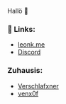 Hallö 👋

### 🔗 Links:
- [leonk.me](http://www.leonk.me)
- [Discord](https://discord.com/users/571008604669476864/)

### Zuhausis:
- [Verschlafxner](https://github.com/Verpxnter)
- [venx0f](https://github.com/V3nxRndm)
